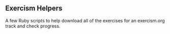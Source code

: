 ## Exercism Helpers

A few Ruby scripts to help download all of the exercises for an exercism.org track and check progress.
